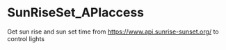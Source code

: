 # SunRiseSet_APIaccess
Get sun rise and sun set time from https://www.api.sunrise-sunset.org/ to control lights
